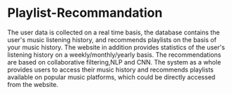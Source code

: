 # Playlist-Recommandation

The user data is collected on a real time basis, the database contains the user's music listening history, and recommends playlists on the basis of your music history. The website in addition provides statistics of the user's listening history on a weekly/monthly/yearly basis. The recommendations are based on collaborative filtering,NLP and CNN. The system as a whole provides users to access their music history and recommends playlists available on popular music platforms, which could be directly accessed from the website.
